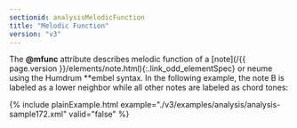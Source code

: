 ```yaml
---
sectionid: analysisMelodicFunction
title: "Melodic Function"
version: "v3"
---
```




The **@mfunc** attribute describes melodic function of a [note](/{{ page.version }}/elements/note.html){:.link_odd_elementSpec}
or neume using the Humdrum **embel syntax. In the following example, the note B is
labeled
as a lower neighbor while all other notes are labeled as chord tones:

{% include plainExample.html example="./v3/examples/analysis/analysis-sample172.xml" valid="false" %}


